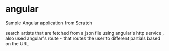 # angular
Sample Angular application from Scratch 

search artists that are fetched from a json file using angular's http service , 
also used angular's route - that routes the user to different partials based on the URL



